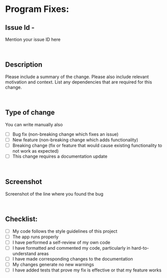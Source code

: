 # Program Fixes:
## Issue Id -
Mention your issue ID here

<br>

## Description

Please include a summary of the change. Please also include relevant motivation and context. List any dependencies that are required for this change.

<br>

## Type of change
You can write manually also

- [ ] Bug fix (non-breaking change which fixes an issue)
- [ ] New feature (non-breaking change which adds functionality)
- [ ] Breaking change (fix or feature that would cause existing functionality to not work as expected)
- [ ] This change requires a documentation update

<br>

## Screenshot
Screenshot of the line where you found the bug

<br>

## Checklist:

- [ ] My code follows the style guidelines of this project
- [ ] The app runs properly
- [ ] I have performed a self-review of my own code
- [ ] I have formatted and commented my code, particularly in hard-to-understand areas
- [ ] I have made corresponding changes to the documentation
- [ ] My changes generate no new warnings
- [ ] I have added tests that prove my fix is effective or that my feature works
